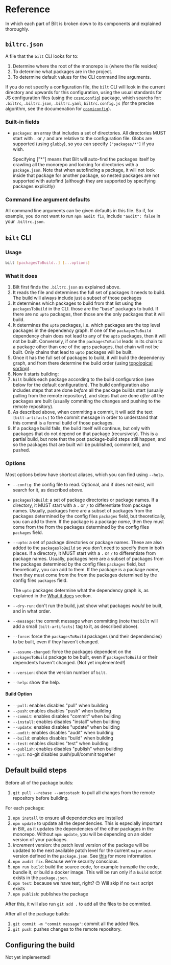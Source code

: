 <!-- markdownlint-disable MD033 -->
# Reference

In which each part of Bilt is broken down to its components and explained thoroughly.

## `biltrc.json`

A file that the `bilt` CLI looks for to:

1. Determine where the root of the monorepo is (where the file resides)
1. To determine what packages are in the project.
1. To determine default values for the CLI command line arguments.

If you do not specify a configuration file, the `bilt` CLI will look in the current
directory and upwards for this configuration, using the usual standards for JS configuration
files (using the [`cosmiconfig`](https://github.com/davidtheclark/cosmiconfig)) package, which
searchs for: `.biltrc`, `.biltrc.json`, `.biltrc.yaml`, `biltrc.config.js`
(for the precise algorithm, see the documenation
for [`cosmiconfig`](https://github.com/davidtheclark/cosmiconfig)).

### Built-in fields

* `packages`: an array that includes a set of directories. All directories MUST
   start with `.` or `/` and are relative to the configuration file.
   Globs are supported (using [`globby`](https://github.com/sindresorhus/globby)),
   so you can specify `["packages/*"]` if you wish.

   Specifying ["*"] means that Bilt will auto-find the packages itself by crawling all the
   monorepo and looking for directories with a `package.json`. Note that when autofinding
   a package, it will not look inside that package for another package, so nested packages
   are not supported with autofind (although they are supported by specifying packages explicitly)

### Command line argument defaults

All command line arguments can be given defaults in this file. So if, for example,
you do not want to run `npm audit fix`, include `"audit": false` in your `.biltrc.json`.

## `bilt` CLI

### Usage

```sh
bilt [packagesToBuild..] [...options]
```

### What it does

1. Bilt first finds the `.biltrc.json` as explained above.
1. It reads the file and determines the full set of packages it needs to build. The build
   will always include just a subset of those packages
1. It determines which packages to build from that list using the `packagesToBuild` in the CLI.
   those are the "base" packages to build. If there are no `upto` packages, then those are the
   only packages that it will build.
1. It determines the `upto` packages, i.e. which packages are the top level packages in the
   dependency graph. If one of the `packagesToBuild` dependency chain does not lead to any
   of the `upto` packages, then it will not be built. Conversely, if one the `packagesToBuild`
   leads in its chain to a package other than one of the `upto` packages, that chain will not be
   built. Only chains that lead to `upto` packages will be built.
1. Once it has the full set of packages to build, it will build the dependency graph,
   and from there determine the build order
   (using [topological sorting](https://en.wikipedia.org/wiki/Topological_sorting)).
1. Now it starts building:
1. `bilt` builds each package according to the build configuration
   (see below for the default configuration). The build configuration also includes
   steps that are done _before_ all the package builds
   start (usually pulling from the remote repository), and steps that are done _after_ all
   the packages are built (usually commiting the changes and pushing to the remote repository).
1. As described above, when commiting a commit, it will add the text `[bilt-artifacts]` to
   the commit message in order to understand that this commit is a formal build of those packages.
1. If a package build fails, the build itself will continue, but only with packages that
   do not depend on that package (recursively). This is a partial build, but note that the
   post package-build steps still happen, and so the packages that are built will be published,
   commmited, and pushed.

### Options

Most options below have shortcut aliases, which you can find using `--help`.

* `--config`: the config file to read. Optional, and if does not exist, will search
  for it, as described above.
* `packagesToBuild`: a set of package directories or package names. If a directory, it MUST
  start with a `.` or `/` to differentiate from package names. Usually, packages here are
  a subset of packages from the packages determined by the config files `packages` field,
  but theoretically, you can add to them. If the package is a package _name_, then they must
  come from the from the packages determined by the config files `packages` field.
* `--upto`: a set of package directories or package names. These are also added to the
  `packagesToBuild` so you don't need to specify them in both places. If a directory, it MUST
  start with a `.` or `/` to differentiate from package names. Usually, packages here are
  a subset of packages from the packages determined by the config files `packages` field,
  but theoretically, you can add to them. If the package is a package _name_, then they must
  come from the from the packages determined by the config files `packages` field.

  The `upto` packages determine what the dependency graph is, as explained in the
  [What it does](#what-it-does) section.

* `--dry-run`: don't run the build, just show what packages _would_ be built, and in what order.
* `--message`: the commit message when committing
  (note that `bilt` will add a small `[bilt-artifacts]` tag to it, as described above).
* `--force`: force the `packagesToBuild` packages (and their dependencies) to be built,
  even if they haven't changed.
* `--assume-changed`: force the packages dependent on the `packagesToBuild` package to be built,
  even if `packagesToBuild` or their dependents haven't changed. (Not yet implemented!)
* `--version`: show the version number of `bilt`.
* `--help`: show the help.

#### Build Option

* `--pull`: enables disables "pull" when building
* `--push`: enables disables "push" when building
* `--commit`: enables disables "commit" when building
* `--install`: enables disables "install" when building
* `--update`: enables disables "update" when building
* `--audit`: enables disables "audit" when building
* `--build`: enables disables "build" when building
* `--test`: enables disables "test" when building
* `--publish`: enables disables "publish" when building
* `--git`: no-git disables push/pull/commit together

## Default build steps

Before all of the package builds:

1. `git pull --rebase --autostash`: to pull all changes from the remote repository before building.

For each package:

1. `npm install` to ensure all dependencies are installed
1. `npm update` to update all the dependencies.
    This is especially important in Bilt, as it updates
    the dependencies of the other packages in the monorepo. Without `npm update`, you will
    be depending on an older version of your packages.
1. _Increment_ version: the patch level version of the package will be updated to the next
   available patch level for the current `major.minor` version defined in the `package.json`.
   See [this](./how-bilt-works.md#version-increment-how) for more information.
1. `npm audit fix`. Because we're security conscious.
1. `npm run build`: build the source code, for example transpile the code, bundle it,
   or build a docker image. This will be run only if a `build` script exists in the `package.json`.
1. `npm test`: because we have test, right? 😉 Will skip if no `test` script exists
1. `npm publish`: publishes the package

After this, it will also run `git add .` to add all the files to be commited.

After all of the package builds:

1. `git commit -m "commit message"`: commit all the added files.
2. `git push`: pushes changes to the remote repository.

## <a name="configuring-build">Configuring the build

Not yet implemented!
